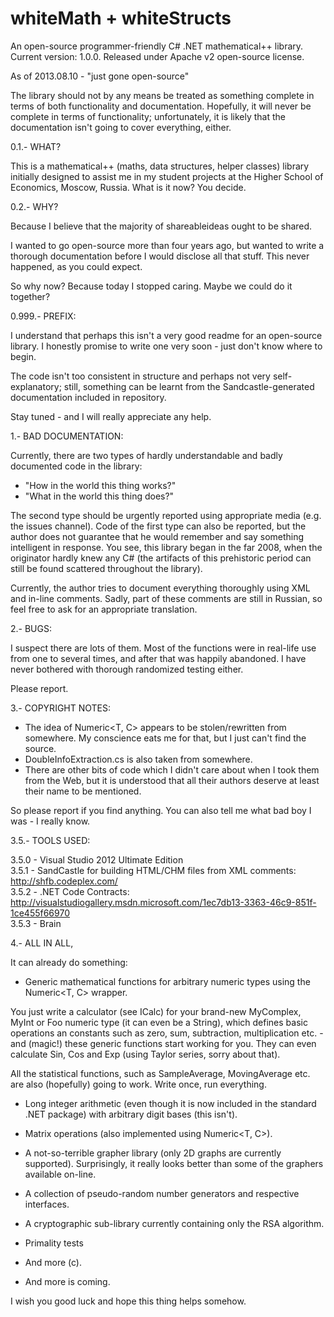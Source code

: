 whiteMath + whiteStructs
========================

An open-source programmer-friendly C# .NET mathematical++ library.
Current version: 1.0.0.
Released under Apache v2 open-source license. 

As of 2013.08.10 - "just gone open-source"

The library should not by any means be treated as something complete in terms
of both functionality and documentation. Hopefully, it will never be complete
in terms of functionality; unfortunately, it is likely that the documentation
isn't going to cover everything, either.

0.1.- WHAT?

This is a mathematical++ (maths, data structures, helper classes) library initially
designed to assist me in my student projects at the Higher School of Economics, 
Moscow, Russia. What is it now? You decide.

0.2.- WHY?

Because I believe that the majority of shareableideas ought to be shared.

I wanted to go open-source more than four years ago, but wanted to write
a thorough documentation before I would disclose all that stuff.
This never happened, as you could expect.

So why now? Because today I stopped caring.
Maybe we could do it together?

0.999.- PREFIX:

I understand that perhaps this isn't a very good readme for an open-source library.
I honestly promise to write one very soon - just don't know where to begin.

The code isn't too consistent in structure and perhaps not very self-explanatory;
still, something can be learnt from the Sandcastle-generated documentation
included in repository.

Stay tuned - and I will really appreciate any help. 

1.- BAD DOCUMENTATION:

Currently, there are two types of hardly understandable and badly documented code 
in the library:

<ul>
<li> "How in the world this thing works?" </li>
<li> "What in the world this thing does?" </li>
</ul>

The second type should be urgently reported using appropriate media (e.g. the issues
channel). Code of the first type can also be reported, but the author does not guarantee 
that he would remember and say something intelligent in response. You see, this library 
began in the far 2008, when the originator hardly knew any C# (the artifacts of
this prehistoric period can still be found scattered throughout the library).

Currently, the author tries to document everything thoroughly using XML and in-line
comments. Sadly, part of these comments are still in Russian, so feel free to
ask for an appropriate translation.

2.- BUGS: 

I suspect there are lots of them. Most of the functions were in real-life use from one to
several times, and after that was happily abandoned. I have never bothered with thorough
randomized testing either.

Please report.

3.- COPYRIGHT NOTES:

- The idea of Numeric<T, C> appears to be stolen/rewritten from somewhere. My conscience 
eats me for that, but I just can't find the source. 
- DoubleInfoExtraction.cs is also taken from somewhere.
- There are other bits of code which I didn't care about when I took them from the Web, but 
it is understood that all their authors deserve at least their name to be mentioned. 

So please report if you find anything.
You can also tell me what bad boy I was - I really know.

3.5.- TOOLS USED:

3.5.0 - Visual Studio 2012 Ultimate Edition <br/>
3.5.1 - SandCastle for building HTML/CHM files from XML comments: http://shfb.codeplex.com/ <br/>
3.5.2 - .NET Code Contracts: http://visualstudiogallery.msdn.microsoft.com/1ec7db13-3363-46c9-851f-1ce455f66970 <br/>
3.5.3 - Brain <br/>

4.- ALL IN ALL,

It can already do something:

- Generic mathematical functions for arbitrary numeric types using 
the Numeric<T, C> wrapper. 

You just write a calculator (see ICalc<T>) for your brand-new MyComplex,
MyInt or Foo numeric type (it can even be a String), which defines basic 
operations an constants such as zero, sum, subtraction, multiplication etc. - 
and (magic!) these generic functions start working for you. They can even calculate
Sin, Cos and Exp (using Taylor series, sorry about that).

All the statistical functions, such as SampleAverage, MovingAverage etc.
are also (hopefully) going to work. Write once, run everything.

- Long integer arithmetic (even though it is now included in the standard 
.NET package) with arbitrary digit bases (this isn't).

- Matrix operations (also implemented using Numeric<T, C>).

- A not-so-terrible grapher library (only 2D graphs are currently supported).
Surprisingly, it really looks better than some of the graphers available
on-line. 

- A collection of pseudo-random number generators and respective interfaces.

- A cryptographic sub-library currently containing only the RSA algorithm.

- Primality tests

- And more (c).

- And more is coming.

I wish you good luck and hope this thing helps somehow.

